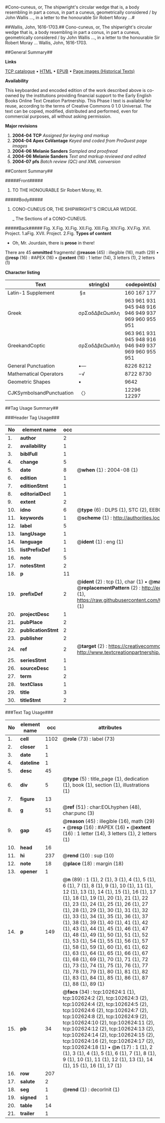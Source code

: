 #Cono-cuneus, or, The shipwright's circular wedge that is, a body resembling in part a conus, in part a cuneus, geometrically considered / by John Wallis ..., in a letter to the honourable Sir Robert Moray ...#

##Wallis, John, 1616-1703.##
Cono-cuneus, or, The shipwright's circular wedge that is, a body resembling in part a conus, in part a cuneus, geometrically considered / by John Wallis ..., in a letter to the honourable Sir Robert Moray ...
Wallis, John, 1616-1703.

##General Summary##

**Links**

[TCP catalogue](http://www.ota.ox.ac.uk/tcp/)  • 
[HTML](http://tei.it.ox.ac.uk/tcp/Texts-HTML/free/A67/A67375.html)  • 
[EPUB](http://tei.it.ox.ac.uk/tcp/Texts-EPUB/free/A67/A67375.epub) • 
[Page images (Historical Texts)](https://data.historicaltexts.jisc.ac.uk/view?pubId=eebo-14574137e&pageId=eebo-14574137e-102624-1)

**Availability**

This keyboarded and encoded edition of the
	       work described above is co-owned by the institutions
	       providing financial support to the Early English Books
	       Online Text Creation Partnership. This Phase I text is
	       available for reuse, according to the terms of Creative
	       Commons 0 1.0 Universal. The text can be copied,
	       modified, distributed and performed, even for
	       commercial purposes, all without asking permission.

**Major revisions**

1. __2004-04__ __TCP__ *Assigned for keying and markup*
1. __2004-04__ __Apex CoVantage__ *Keyed and coded from ProQuest page images*
1. __2004-06__ __Melanie Sanders__ *Sampled and proofread*
1. __2004-06__ __Melanie Sanders__ *Text and markup reviewed and edited*
1. __2004-07__ __pfs__ *Batch review (QC) and XML conversion*

##Content Summary##

#####Front#####

1. TO THE HONOURABLE Sir Robert Moray, Kt.

#####Body#####

1. CONO-CUNEUS OR, THE SHIPWRIGHT'S CIRCULAR WEDGE.

    _ The Sections of a CONO-CUNEUS.

#####Back#####
Fig. X.Fig. XI.Fig. XII.Fig. XIII.Fig. XIV.Fig. XV.Fig. XVI. Project. 1.aFig. XVII. Project. 2.Fig. 
**Types of content**

  * Oh, Mr. Jourdain, there is **prose** in there!

There are 45 **ommitted** fragments! 
 @__reason__ (45) : illegible (16), math (29)  •  @__resp__ (16) : #APEX (16)  •  @__extent__ (16) : 1 letter (14), 3 letters (1), 2 letters (1)

**Character listing**


|Text|string(s)|codepoint(s)|
|---|---|---|
|Latin-1 Supplement| §±|160 167 177|
|Greek|σρΣαδΔβεΩωπλη|963 961 931 945 948 916 946 949 937 969 960 955 951|
|GreekandCoptic|σρΣαδΔβεΩωπλη|963 961 931 945 948 916 946 949 937 969 960 955 951|
|General Punctuation|•—|8226 8212|
|Mathematical Operators|−√|8722 8730|
|Geometric Shapes|▪|9642|
|CJKSymbolsandPunctuation|〈〉|12296 12297|

##Tag Usage Summary##

###Header Tag Usage###

|No|element name|occ|attributes|
|---|---|---|---|
|1.|__author__|2||
|2.|__availability__|1||
|3.|__biblFull__|1||
|4.|__change__|5||
|5.|__date__|8| @__when__ (1) : 2004-08 (1)|
|6.|__edition__|1||
|7.|__editionStmt__|1||
|8.|__editorialDecl__|1||
|9.|__extent__|2||
|10.|__idno__|6| @__type__ (6) : DLPS (1), STC (2), EEBO-CITATION (1), OCLC (1), VID (1)|
|11.|__keywords__|1| @__scheme__ (1) : http://authorities.loc.gov/ (1)|
|12.|__label__|5||
|13.|__langUsage__|1||
|14.|__language__|1| @__ident__ (1) : eng (1)|
|15.|__listPrefixDef__|1||
|16.|__note__|5||
|17.|__notesStmt__|2||
|18.|__p__|11||
|19.|__prefixDef__|2| @__ident__ (2) : tcp (1), char (1)  •  @__matchPattern__ (2) : ([0-9\-]+):([0-9IVX]+) (1), (.+) (1)  •  @__replacementPattern__ (2) : http://eebo.chadwyck.com/downloadtiff?vid=$1&page=$2 (1), https://raw.githubusercontent.com/textcreationpartnership/Texts/master/tcpchars.xml#$1 (1)|
|20.|__projectDesc__|1||
|21.|__pubPlace__|2||
|22.|__publicationStmt__|2||
|23.|__publisher__|2||
|24.|__ref__|2| @__target__ (2) : https://creativecommons.org/publicdomain/zero/1.0/ (1), http://www.textcreationpartnership.org/docs/. (1)|
|25.|__seriesStmt__|1||
|26.|__sourceDesc__|1||
|27.|__term__|2||
|28.|__textClass__|1||
|29.|__title__|3||
|30.|__titleStmt__|2||


###Text Tag Usage###

|No|element name|occ|attributes|
|---|---|---|---|
|1.|__cell__|1102| @__role__ (73) : label (73)|
|2.|__closer__|1||
|3.|__date__|1||
|4.|__dateline__|1||
|5.|__desc__|45||
|6.|__div__|5| @__type__ (5) : title_page (1), dedication (1), book (1), section (1), illustrations (1)|
|7.|__figure__|13||
|8.|__g__|51| @__ref__ (51) : char:EOLhyphen (48), char:punc (3)|
|9.|__gap__|45| @__reason__ (45) : illegible (16), math (29)  •  @__resp__ (16) : #APEX (16)  •  @__extent__ (16) : 1 letter (14), 3 letters (1), 2 letters (1)|
|10.|__head__|16||
|11.|__hi__|237| @__rend__ (10) : sup (10)|
|12.|__note__|18| @__place__ (18) : margin (18)|
|13.|__opener__|1||
|14.|__p__|149| @__n__ (89) : 1 (1), 2 (1), 3 (1), 4 (1), 5 (1), 6 (1), 7 (1), 8 (1), 9 (1), 10 (1), 11 (1), 12 (1), 13 (1), 14 (1), 15 (1), 16 (1), 17 (1), 18 (1), 19 (1), 20 (1), 21 (1), 22 (1), 23 (1), 24 (1), 25 (1), 26 (1), 27 (1), 28 (1), 29 (1), 30 (1), 31 (1), 32 (1), 33 (1), 34 (1), 35 (1), 36 (1), 37 (1), 38 (1), 39 (1), 40 (1), 41 (1), 42 (1), 43 (1), 44 (1), 45 (1), 46 (1), 47 (1), 48 (1), 49 (1), 50 (1), 51 (1), 52 (1), 53 (1), 54 (1), 55 (1), 56 (1), 57 (1), 58 (1), 59 (1), 60 (1), 61 (1), 62 (1), 63 (1), 64 (1), 65 (1), 66 (1), 67 (1), 68 (1), 69 (1), 70 (1), 71 (1), 72 (1), 73 (1), 74 (1), 75 (1), 76 (1), 77 (1), 78 (1), 79 (1), 80 (1), 81 (1), 82 (1), 83 (1), 84 (1), 85 (1), 86 (1), 87 (1), 88 (1), 89 (1)|
|15.|__pb__|34| @__facs__ (34) : tcp:102624:1 (1), tcp:102624:2 (2), tcp:102624:3 (2), tcp:102624:4 (2), tcp:102624:5 (2), tcp:102624:6 (2), tcp:102624:7 (2), tcp:102624:8 (2), tcp:102624:9 (2), tcp:102624:10 (2), tcp:102624:11 (2), tcp:102624:12 (2), tcp:102624:13 (2), tcp:102624:14 (2), tcp:102624:15 (2), tcp:102624:16 (2), tcp:102624:17 (2), tcp:102624:18 (1)  •  @__n__ (17) : 1 (1), 2 (1), 3 (1), 4 (1), 5 (1), 6 (1), 7 (1), 8 (1), 9 (1), 10 (1), 11 (1), 12 (1), 13 (1), 14 (1), 15 (1), 16 (1), 17 (1)|
|16.|__row__|207||
|17.|__salute__|2||
|18.|__seg__|1| @__rend__ (1) : decorInit (1)|
|19.|__signed__|1||
|20.|__table__|14||
|21.|__trailer__|1||

